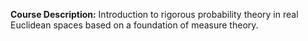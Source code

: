 **Course Description:** Introduction to rigorous probability theory in real Euclidean spaces based on a foundation of measure theory.